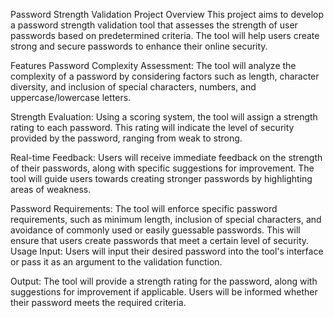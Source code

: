 Password Strength Validation Project
Overview
This project aims to develop a password strength validation tool that assesses the strength of user passwords based on predetermined criteria. The tool will help users create strong and secure passwords to enhance their online security.

Features
Password Complexity Assessment: The tool will analyze the complexity of a password by considering factors such as length, character diversity, and inclusion of special characters, numbers, and uppercase/lowercase letters.

Strength Evaluation: Using a scoring system, the tool will assign a strength rating to each password. This rating will indicate the level of security provided by the password, ranging from weak to strong.

Real-time Feedback: Users will receive immediate feedback on the strength of their passwords, along with specific suggestions for improvement. The tool will guide users towards creating stronger passwords by highlighting areas of weakness.

Password Requirements: The tool will enforce specific password requirements, such as minimum length, inclusion of special characters, and avoidance of commonly used or easily guessable passwords. This will ensure that users create passwords that meet a certain level of security.
Usage
Input: Users will input their desired password into the tool's interface or pass it as an argument to the validation function.

Output: The tool will provide a strength rating for the password, along with suggestions for improvement if applicable. Users will be informed whether their password meets the required criteria.